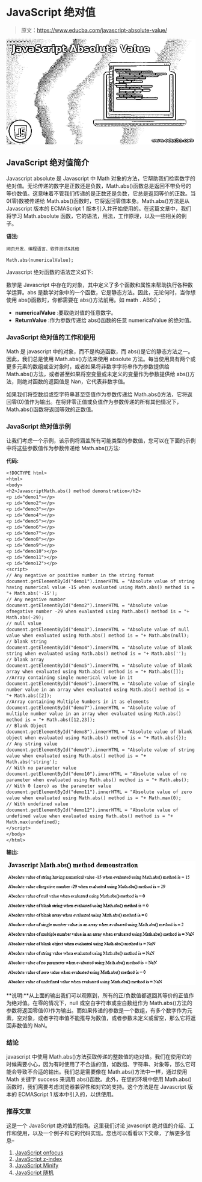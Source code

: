 # JavaScript 绝对值

> 原文：<https://www.educba.com/javascript-absolute-value/>

![JavaScript Absolute Value](img/082cf9364511bade0040283bec5db2ab.png)



## JavaScript 绝对值简介

Javascript absolute 是 Javascript 中 Math 对象的方法，它帮助我们检索数字的绝对值。无论传递的数字是正数还是负数，Math.abs()函数总是返回不带负号的等价数值。这意味着不管我们传递的是正数还是负数，它总是返回等价的正数。当 0(零)数被传递给 Math.abs()函数时，它将返回零值本身。Math.abs()方法是从 Javascript 版本的 ECMAScript 1 版本引入并开始使用的。在这篇文章中，我们将学习 Math.absolute 函数，它的语法，用法，工作原理，以及一些相关的例子。

**语法:**

<small>网页开发、编程语言、软件测试&其他</small>

```
Math.abs(numericalValue);
```

Javascript 绝对函数的语法定义如下:

数学是 Javascript 中存在的对象，其中定义了多个函数和属性来帮助执行各种数学运算。abs 是数学对象中的一个函数，它是静态方法。因此，无论何时，当你想使用 abs()函数时，你都需要在 abs()方法前用。如 math . ABS()；

*   **numericalValue** :要取绝对值的任意数字。
*   **ReturnValue** :作为参数传递给 abs()函数的任意 numericalValue 的绝对值。

### JavaScript 绝对值的工作和使用

Math 是 javascript 中的对象，而不是构造函数，而 abs()是它的静态方法之一。因此，我们总是使用 Math.abs()方法来使用 absolute 方法。每当使用具有两个或更多元素的数组或空对象时，或者如果将非数字字符串作为参数提供给 Math.abs()方法，或者甚至如果将空变量或未定义的变量作为参数提供给 abs()方法，则绝对函数的返回值是 Nan，它代表非数字值。

如果我们将空数组或空字符串甚至空值作为参数传递给 Math.abs()方法，它将返回零(0)值作为输出。在将非零正值或负值作为参数传递的所有其他情况下，Math.abs()函数将返回等效的正数值。

### JavaScript 绝对值示例

让我们考虑一个示例，该示例将涵盖所有可能类型的参数值，您可以在下面的示例中将这些参数值作为参数传递给 Math.abs()方法:

**代码:**

```
<!DOCTYPE html>
<html>
<body>
<h2>JavascriptMath.abs() method demonstration</h2>
<p id="demo1"></p>
<p id="demo2"></p>
<p id="demo3"></p>
<p id="demo4"></p>
<p id="demo5"></p>
<p id="demo6"></p>
<p id="demo7"></p>
<p id="demo8"></p>
<p id="demo9"></p>
<p id="demo10"></p>
<p id="demo11"></p>
<p id="demo12"></p>
<script>
// Any negative or positive number in the string format
document.getElementById("demo1").innerHTML = "Absolute value of string having numerical value -15 when evaluated using Math.abs() method is = "+ Math.abs('-15');
// Any negative number
document.getElementById("demo2").innerHTML = "Absolute value ofnegative number -29 when evaluated using Math.abs() method is = "+ Math.abs(-29);
// null value
document.getElementById("demo3").innerHTML = "Absolute value of null value when evaluated using Math.abs() method is = "+ Math.abs(null);
// blank string
document.getElementById("demo4").innerHTML = "Absolute value of blank string when evaluated using Math.abs() method is = "+ Math.abs('');
// blank array
document.getElementById("demo5").innerHTML = "Absolute value of blank array when evaluated using Math.abs() method is = "+ Math.abs([]);
//Array containing single numerical value in it
document.getElementById("demo6").innerHTML = "Absolute value of single number value in an array when evaluated using Math.abs() method is = "+ Math.abs([2]);
//Array containing Multiple Numbers in it as elements
document.getElementById("demo7").innerHTML = "Absolute value of multiple number value in an array when evaluated using Math.abs() method is = "+ Math.abs([12,23]);
// Blank Object
document.getElementById("demo8").innerHTML = "Absolute value of blank object when evaluated using Math.abs() method is = "+ Math.abs({});
// Any string value
document.getElementById("demo9").innerHTML = "Absolute value of string value when evaluated using Math.abs() method is = "+ Math.abs('string');
// With no parameter value
document.getElementById("demo10").innerHTML = "Absolute value of no parameter when evaluated using Math.abs() method is = "+ Math.abs();
// With 0 (zero) as the parameter value
document.getElementById("demo11").innerHTML = "Absolute value of zero value when evaluated using Math.abs() method is = "+ Math.max(0);
// With undefined value
document.getElementById("demo12").innerHTML = "Absolute value of undefined value when evaluated using Math.abs() method is = "+ Math.max(undefined);
</script>
</body>
</html>
```

**输出:**

![JavaScript Absolute Value-1.1](img/999b7dec1acbd962d7875a10415f3bfc.png)



**说明:**从上面的输出我们可以观察到，所有的正/负数值都返回其等价的正值作为绝对值。在零的情况下，null 或空白字符串或空白数组作为 Math.abs()方法的参数将返回零值(0)作为输出。而如果传递的参数是一个数组，有多个数字作为元素，空对象，或者字符串值不能推导为数值，或者参数未定义或留空，那么它将返回非数值的 NaN。

### 结论

javascript 中使用 Math.abs()方法获取传递的整数值的绝对值。我们在使用它的时候需要小心，因为有时使用了不合适的值，如数组、字符串、对象等，那么它可能会导致不合适的输出。我们总是需要像在 Math.abs()方法中一样，通过使用 Math 关键字 success 来调用 abs()函数。此外，在您的环境中使用 Math.abs()函数时，我们需要考虑浏览器兼容性和对它的支持。这个方法是在 Javascript 版本的 ECMAScript 1 版本中引入的，以供使用。

### 推荐文章

这是一个 JavaScript 绝对值的指南。这里我们讨论 javascript 绝对值的介绍、工作和使用，以及一个例子和它的代码实现。您也可以看看以下文章，了解更多信息–

1.  [JavaScript onfocus](https://www.educba.com/javascript-onfocus/)
2.  [JavaScript z-index](https://www.educba.com/javascript-z-index/)
3.  [JavaScript Minify](https://www.educba.com/javascript-minify/)
4.  [JavaScript 随机](https://www.educba.com/javascript-random/)





